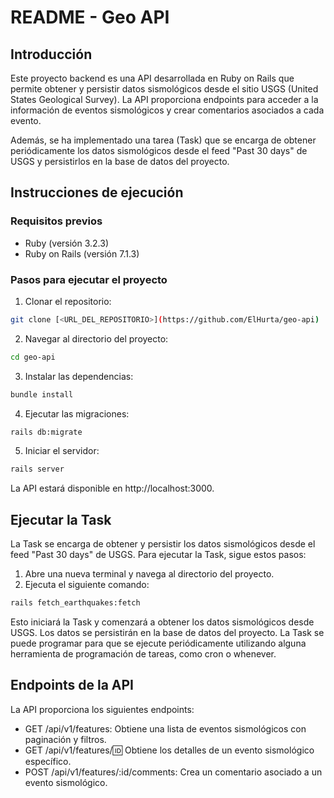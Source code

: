 # README - Geo API

## Introducción

Este proyecto backend es una API desarrollada en Ruby on Rails que permite obtener y persistir datos sismológicos desde el sitio USGS (United States Geological Survey). La API proporciona endpoints para acceder a la información de eventos sismológicos y crear comentarios asociados a cada evento.

Además, se ha implementado una tarea (Task) que se encarga de obtener periódicamente los datos sismológicos desde el feed "Past 30 days" de USGS y persistirlos en la base de datos del proyecto.

## Instrucciones de ejecución

### Requisitos previos

- Ruby (versión 3.2.3)
- Ruby on Rails (versión 7.1.3)

### Pasos para ejecutar el proyecto

1. Clonar el repositorio:

```bash
git clone [<URL_DEL_REPOSITORIO>](https://github.com/ElHurta/geo-api)
```

2. Navegar al directorio del proyecto:

```bash
cd geo-api
```

3. Instalar las dependencias:

```bash
bundle install
```

4. Ejecutar las migraciones:
    
```bash
rails db:migrate
```

5. Iniciar el servidor:

```bash
rails server
```
La API estará disponible en http://localhost:3000.

## Ejecutar la Task
La Task se encarga de obtener y persistir los datos sismológicos desde el feed "Past 30 days" de USGS. Para ejecutar la Task, sigue estos pasos:

1. Abre una nueva terminal y navega al directorio del proyecto.
2. Ejecuta el siguiente comando:

```bash
rails fetch_earthquakes:fetch
```

Esto iniciará la Task y comenzará a obtener los datos sismológicos desde USGS. Los datos se persistirán en la base de datos del proyecto. La Task se puede programar para que se ejecute periódicamente utilizando alguna herramienta de programación de tareas, como cron o whenever.

## Endpoints de la API
La API proporciona los siguientes endpoints:

* GET /api/v1/features: Obtiene una lista de eventos sismológicos con paginación y filtros.
* GET /api/v1/features/:id: Obtiene los detalles de un evento sismológico específico.
* POST /api/v1/features/:id/comments: Crea un comentario asociado a un evento sismológico.